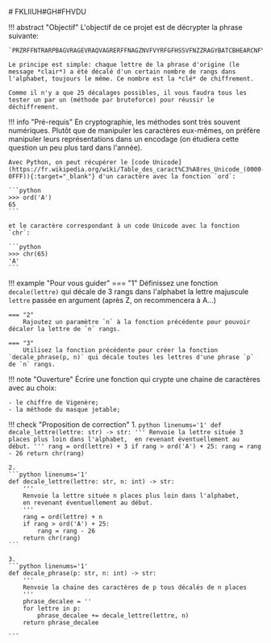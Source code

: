 # FKLIIUH#GH#FHVDU

!!! abstract "Objectif"
    L'objectif de ce projet est de décrypter la phrase suivante:

    `PRZRFFNTRARPBAGVRAGEVRAQVAGRERFFNAGZNVFVYRFGFHSSVFNZZRAGYBATCBHEARCNFYRQRPELCGRENYNZNVA`

    Le principe est simple: chaque lettre de la phrase d'origine (le message *clair*) a été décalé d'un certain nombre de rangs dans l'alphabet, toujours le même. Ce nombre est la *clé* de chiffrement.

    Comme il n'y a que 25 décalages possibles, il vous faudra tous les tester un par un (méthode par bruteforce) pour réussir le déchiffrement.


!!! info "Pré-requis"
    En cryptographie, les méthodes sont très souvent numériques. Plutôt que de manipuler les caractères eux-mêmes, on préfère manipuler leurs représentations dans un encodage (on étudiera cette question un peu plus tard dans l'année).

    Avec Python, on peut récupérer le [code Unicode](https://fr.wikipedia.org/wiki/Table_des_caract%C3%A8res_Unicode_(0000-0FFF)){:target="_blank"} d'un caractère avec la fonction `ord`:

    ```python 
    >>> ord('A')
    65
    ```

    et le caractère correspondant à un code Unicode avec la fonction `chr`:

    ```python 
    >>> chr(65)
    'A'
    ```

!!! example "Pour vous guider"
    === "1"
        Définissez une fonction `decale(lettre)` qui décale de 3 rangs dans l'alphabet la lettre majuscule `lettre` passée en argument (après Z, on recommencera à A...)
    
    === "2"
        Rajoutez un paramètre `n` à la fonction précédente pour pouvoir décaler la lettre de `n` rangs.

    === "3"
        Utilisez la fonction précédente pour créer la fonction `decale_phrase(p, n)` qui décale toutes les lettres d'une phrase `p` de `n` rangs.


!!! note "Ouverture"
    Écrire une fonction qui crypte une chaine de caractères avec au choix:
    
    - le chiffre de Vigenère;
    - la méthode du masque jetable;


!!! check "Proposition de correction"
    1.
    ```python linenums='1'
    def decale_lettre(lettre: str) -> str:
        '''
        Renvoie la lettre située 3 places plus loin dans l'alphabet, 
        en revenant éventuellement au début.
        '''
        rang = ord(lettre) + 3
        if rang > ord('A') + 25:
            rang = rang - 26
        return chr(rang)
    ```

    2.
    ```python linenums='1'
    def decale_lettre(lettre: str, n: int) -> str:
        '''
        Renvoie la lettre située n places plus loin dans l'alphabet, 
        en revenant éventuellement au début.
        '''
        rang = ord(lettre) + n
        if rang > ord('A') + 25:
            rang = rang - 26
        return chr(rang)
    ```

    3.
    ```python linenums='1'
    def decale_phrase(p: str, n: int) -> str:
        '''
        Renvoie la chaine des caractères de p tous décalés de n places
        '''
        phrase_decalee = ''
        for lettre in p:
            phrase_decalee += decale_lettre(lettre, n)
        return phrase_decalee
        
    ```
    

    
    
    